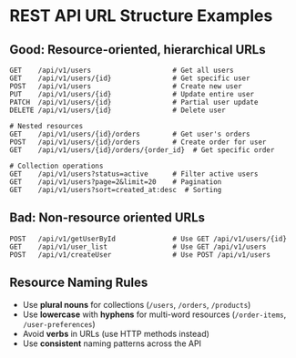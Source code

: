 # REST API URL Structure Examples

## Good: Resource-oriented, hierarchical URLs

```
GET    /api/v1/users                    # Get all users
GET    /api/v1/users/{id}               # Get specific user
POST   /api/v1/users                    # Create new user
PUT    /api/v1/users/{id}               # Update entire user
PATCH  /api/v1/users/{id}               # Partial user update
DELETE /api/v1/users/{id}               # Delete user

# Nested resources
GET    /api/v1/users/{id}/orders        # Get user's orders
POST   /api/v1/users/{id}/orders        # Create order for user
GET    /api/v1/users/{id}/orders/{order_id}  # Get specific order

# Collection operations
GET    /api/v1/users?status=active      # Filter active users
GET    /api/v1/users?page=2&limit=20    # Pagination
GET    /api/v1/users?sort=created_at:desc  # Sorting
```

## Bad: Non-resource oriented URLs

```
POST   /api/v1/getUserById              # Use GET /api/v1/users/{id}
GET    /api/v1/user_list                # Use GET /api/v1/users
POST   /api/v1/createUser               # Use POST /api/v1/users
```

## Resource Naming Rules

- Use **plural nouns** for collections (`/users`, `/orders`, `/products`)
- Use **lowercase** with **hyphens** for multi-word resources (`/order-items`, `/user-preferences`)
- Avoid **verbs** in URLs (use HTTP methods instead)
- Use **consistent** naming patterns across the API
